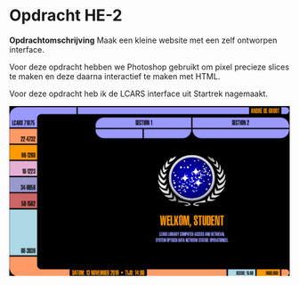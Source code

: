 # Opdracht HE-2 

__Opdrachtomschrijving__
Maak een kleine website met een zelf ontworpen interface. 

Voor deze opdracht hebben we Photoshop gebruikt om pixel precieze slices te maken en deze daarna interactief te maken met HTML.

Voor deze opdracht heb ik de LCARS interface uit Startrek nagemaakt.

![LCARS interface Startrek](./assets/screenshot-lcars.jpg)
